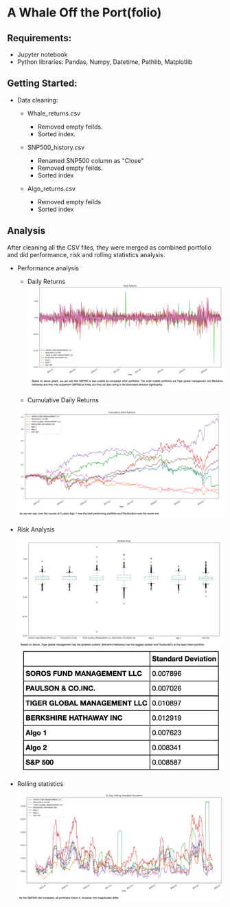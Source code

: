 # A Whale Off the Port(folio)

## Requirements:
- Jupyter notebook
- Python libraries: Pandas, Numpy, Datetime, Pathlib, Matplotlib

## Getting Started:

- Data cleaning:
  
  - Whale_returns.csv
    - Removed empty feilds.
    - Sorted index.
  
  - SNP500_history.csv
    - Renamed SNP500 column as "Close"
    - Removed empty feilds.
    - Sorted index
  
  - Algo_returns.csv
    - Removed empty feilds
    - Sorted index

## Analysis
After cleaning all the CSV files, they were merged as combined portfolio and did performance, risk and rolling statistics analysis.

- Performance analysis
  - Daily Returns
    ![](https://raw.githubusercontent.com/bhatt11z/A-Whale-Off-the-Port-folio-/main/Screen%20shots/Screenshot%202021-06-29%20at%209.38.37%20PM.png)
    
  
  - Cumulative Daily Returns
   
   ![](https://raw.githubusercontent.com/bhatt11z/A-Whale-Off-the-Port-folio-/main/Screenshot%202021-06-29%20at%209.40.43%20PM.png)

- Risk Analysis
  
  ![](https://raw.githubusercontent.com/bhatt11z/A-Whale-Off-the-Port-folio-/main/Screenshot%202021-06-29%20at%209.49.06%20PM.png)
     ![](https://raw.githubusercontent.com/bhatt11z/A-Whale-Off-the-Port-folio-/main/Screenshot%202021-06-29%20at%209.51.10%20PM.png)

- Rolling statistics
   
   ![](https://raw.githubusercontent.com/bhatt11z/A-Whale-Off-the-Port-folio-/main/Screenshot%202021-06-30%20at%208.30.24%20PM.png)
   
